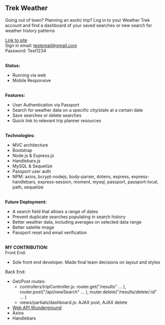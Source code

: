## Trek Weather

Going out of town? Planning an exotic trip? Log in to your Weather Trek account and find a dashboard of your saved searches or new search for weather history patterns <br>

[Link to site](https://immense-bastion-29246.herokuapp.com/) <br>
Sign in email: testemail@gmail.com <br>
Password: Test1234 <br><br>

**Status:** <br>
* Running via web <br>
* Mobile Responsive <br><br>

**Features:** <br>
* User Authentication via Passport <br>
* Search for weather data on a specific city/state at a certain date <br>
* Save searches or delete searches <br>
* Quick link to relevant trip planner resources <br><br>

**Technologies:** <br>
* MVC architecture <br>
* Bootstrap <br>
* Node.js & Express.js <br>
* Handlebars.js <br>
* MySQL & Sequelize <br>
* Passport user auth <br>
* NPM: axios, bcrypt-nodejs, body-parser, dotenv, express, express-handlebars, express-session, moment, mysql, passport, passport-local, path, sequelize <br><br>

**Future Deployment:** <br>
* A search field that allows a range of dates <br>
* Prevent duplicate searches populating in search history <br>
* Better weather data, including averages on selected data range <br>
* Better satelite image <br> 
* Passport reset and email verification <br><br>

**MY CONTRIBUTION:** <br>
Front End: 
 * Sole front end developer. Made final team decisions on layout and styles <br>

Back End:
* Get/Post routes: <br>
  * controllers/tripController.js: router.get("/results" ... ), router.post("/api/newSearch" ... ), router.delete("/results/delete/:id" ... ) <br>
  * views/partials/dashboard.js: AJAX post, AJAX delete
* [Web API Wunderground](https://www.wunderground.com/weather/api/d/docs?d=data/history) <br>
* Axios <br>
* Handlebars <br>


